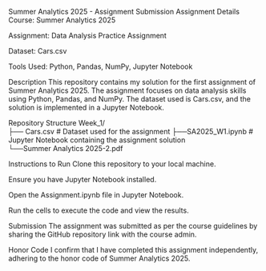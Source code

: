 Summer Analytics 2025 - Assignment Submission
Assignment Details
Course: Summer Analytics 2025

Assignment: Data Analysis Practice Assignment

Dataset: Cars.csv

Tools Used: Python, Pandas, NumPy, Jupyter Notebook

Description
This repository contains my solution for the first assignment of Summer Analytics 2025. The assignment focuses on data analysis skills using Python, Pandas, and NumPy. The dataset used is Cars.csv, and the solution is implemented in a Jupyter Notebook.

Repository Structure
Week_1/     
├── Cars.csv                        # Dataset used for the assignment
├──SA2025_W1.ipynb                  # Jupyter Notebook containing the assignment solution  
└──Summer Analytics 2025-2.pdf  

Instructions to Run
Clone this repository to your local machine.

Ensure you have Jupyter Notebook installed.

Open the Assignment.ipynb file in Jupyter Notebook.

Run the cells to execute the code and view the results.

Submission
The assignment was submitted as per the course guidelines by sharing the GitHub repository link with the course admin.

Honor Code
I confirm that I have completed this assignment independently, adhering to the honor code of Summer Analytics 2025.


